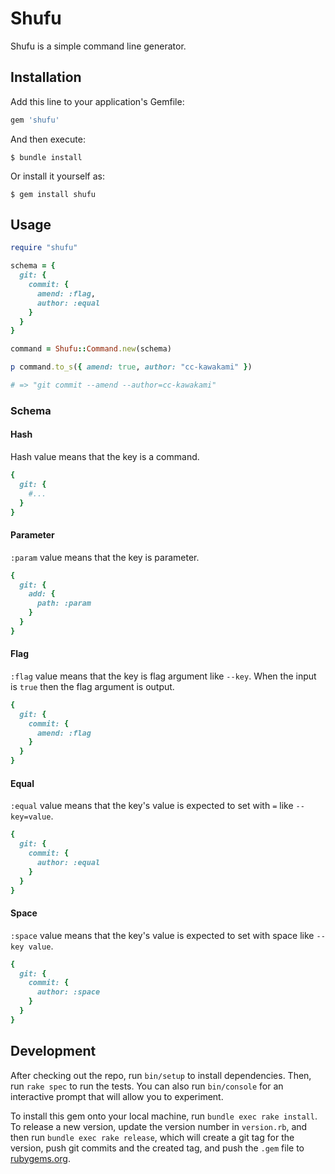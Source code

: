 # Shufu

Shufu is a simple command line generator.

## Installation

Add this line to your application's Gemfile:

```ruby
gem 'shufu'
```

And then execute:

    $ bundle install

Or install it yourself as:

    $ gem install shufu

## Usage

```ruby
require "shufu"

schema = {
  git: {
    commit: {
      amend: :flag,
      author: :equal
    }
  }
}

command = Shufu::Command.new(schema)

p command.to_s({ amend: true, author: "cc-kawakami" })

# => "git commit --amend --author=cc-kawakami"
```

### Schema

#### Hash

Hash value means that the key is a command.

```ruby
{
  git: {
    #...
  }
}
```

#### Parameter

`:param` value means that the key is parameter.

```ruby
{
  git: {
    add: {
      path: :param
    }
  }
}
```

#### Flag

`:flag` value means that the key is flag argument like `--key`.
When the input is `true` then the flag argument is output.

```ruby
{
  git: {
    commit: {
      amend: :flag
    }
  }
}
```

#### Equal

`:equal` value means that the key's value is expected to set with `=` like `--key=value`.

```ruby
{
  git: {
    commit: {
      author: :equal
    }
  }
}
```

#### Space

`:space` value means that the key's value is expected to set with space like `--key value`. 

```ruby
{
  git: {
    commit: {
      author: :space
    }
  }
}
```

## Development

After checking out the repo, run `bin/setup` to install dependencies. Then, run `rake spec` to run the tests. You can also run `bin/console` for an interactive prompt that will allow you to experiment.

To install this gem onto your local machine, run `bundle exec rake install`. To release a new version, update the version number in `version.rb`, and then run `bundle exec rake release`, which will create a git tag for the version, push git commits and the created tag, and push the `.gem` file to [rubygems.org](https://rubygems.org).
